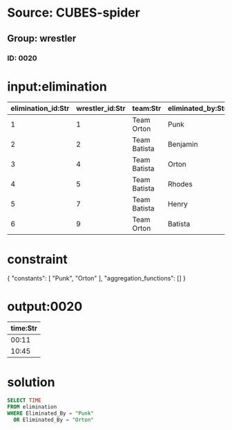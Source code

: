 # Source: CUBES-spider
## Group: wrestler
### ID: 0020

# input:elimination

| elimination_id:Str | wrestler_id:Str | team:Str | eliminated_by:Str | elimination_move:Str | time:Str |
|---|---|---|---|---|---|
| 1 | 1 | Team Orton | Punk | Go To Sleep | 00:11 |
| 2 | 2 | Team Batista | Benjamin | Paydirt | 07:38 |
| 3 | 4 | Team Batista | Orton | Rope hung DDT | 10:45 |
| 4 | 5 | Team Batista | Rhodes | Silver Spoon DDT | 13:06 |
| 5 | 7 | Team Batista | Henry | World's Strongest Slam | 14:22 |
| 6 | 9 | Team Orton | Batista | Spear | 14:32 |

# constraint

{
  "constants": [
    "Punk",
    "Orton"
  ],
  "aggregation_functions": []
}

# output:0020

| time:Str |
|---|
| 00:11 |
| 10:45 |

# solution

```sql
SELECT TIME
FROM elimination
WHERE Eliminated_By = "Punk"
  OR Eliminated_By = "Orton"
```
